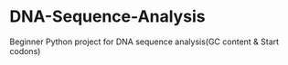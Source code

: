 # DNA-Sequence-Analysis
Beginner Python project for DNA sequence analysis(GC content &amp; Start codons) 
